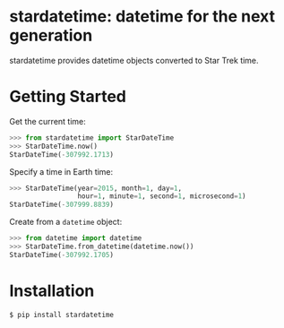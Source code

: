 # stardatetime: datetime for the next generation

stardatetime provides datetime objects converted to Star Trek time.

# Getting Started

Get the current time:

```python
>>> from stardatetime import StarDateTime
>>> StarDateTime.now()
StarDateTime(-307992.1713)
```

Specify a time in Earth time:

```python
>>> StarDateTime(year=2015, month=1, day=1,
                 hour=1, minute=1, second=1, microsecond=1)
StarDateTime(-307999.8839)
```

Create from a `datetime` object:

```python
>>> from datetime import datetime
>>> StarDateTime.from_datetime(datetime.now())
StarDateTime(-307992.1705)
```

# Installation

```bash
$ pip install stardatetime
```
